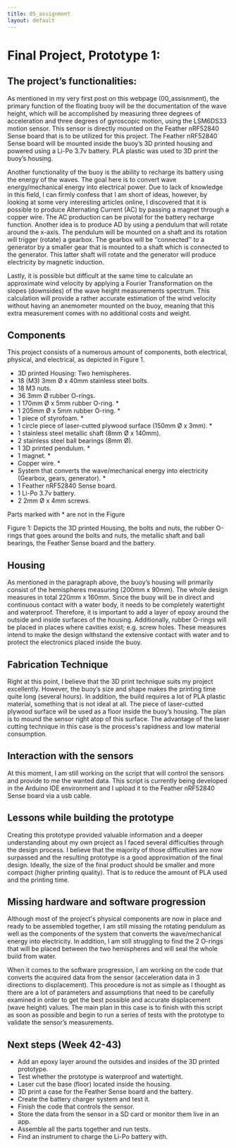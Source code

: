 ```yaml
---
title: 05_assignment
layout: default
---
```



# **Final Project, Prototype 1:**


## **The project’s functionalities:**

As mentioned in my very first post on this webpage (00_assisnment), the primary function of the floating buoy will be the documentation of the wave height, which will be accomplished by measuring three degrees of acceleration and three degrees of gyroscopic motion, using the LSM6DS33 motion sensor. This sensor is directly mounted on the Feather nRF52840 Sense board that is to be utilized for this project. The Feather nRF52840 Sense board will be mounted inside the buoy’s 3D printed housing and powered using a Li-Po 3.7v battery. PLA plastic was used to 3D print the buoy’s housing. 

Another functionality of the buoy is the ability to recharge its battery using the energy of the waves. The goal here is to convert wave energy/mechanical energy into electrical power. Due to lack of knowledge in this field, I can firmly confess that I am short of ideas, however, by looking at some very interesting articles online, I discovered that it is possible to produce Alternating Current (AC) by passing a magnet through a copper wire. The AC production can be pivotal for the battery recharge function. Another idea is to produce AD by using a pendulum that will rotate around the x-axis. The pendulum will be mounted on a shaft and its rotation will trigger (rotate) a gearbox. The gearbox will be ‘’connected’’ to a generator by a smaller gear that is mounted to a shaft which is connected to the generator. This latter shaft will rotate and the generator will produce electricity by magnetic induction. 

Lastly, it is possible but difficult at the same time to calculate an approximate wind velocity by applying a Fourier Transformation on the slopes (downsides) of the wave height measurements spectrum. This calculation will provide a rather accurate estimation of the wind velocity without having an anemometer mounted on the buoy, meaning that this extra measurement comes with no additional costs and weight.

## **Components**

This project consists of a numerous amount of components, both electrical, physical, and electrical, as depicted in Figure 1.

* 3D printed Housing: Two hemispheres.
* 18 (M3) 3mm Ø x 40mm stainless steel bolts.
* 18 M3 nuts.
* 36 3mm Ø rubber O-rings. 
* 1 170mm Ø x 5mm rubber O-ring. *
* 1 205mm Ø x 5mm rubber O-ring. * 
* 1 piece of styrofoam. *
* 1 circle piece of laser-cutted plywood surface (150mm Ø x 3mm). *
* 1 stainless steel metallic shaft (8mm Ø x 140mm).
* 2 stainless steel ball bearings (8mm Ø).
* 1 3D printed pendulum. *
* 1 magnet. *
* Copper wire. *
* System that converts the wave/mechanical energy into electricity (Gearbox, gears, generator). *
* 1 Feather nRF52840 Sense board.
* 1 Li-Po 3.7v battery.
* 2 2mm Ø x 4mm screws.

Parts marked with * are not in the Figure


Figure 1: Depicts the 3D printed Housing, the bolts and nuts, the rubber O-rings that goes around the bolts and nuts, the metallic shaft and ball bearings, the Feather Sense board and the battery.

## **Housing**

As mentioned in the paragraph above, the buoy’s housing will primarily consist of the hemispheres measuring (200mm x 90mm). The whole design measures in total 220mm x 160mm. Since the buoy will be in direct and continuous contact with a water body, it needs to be completely watertight and waterproof. Therefore, it is important to add a layer of epoxy around the outside and inside surfaces of the housing. Additionally, rubber O-rings will be placed in places where cavities exist; e.g. screw holes. These measures intend to make the design withstand the extensive contact with water and to protect the electronics placed inside the buoy. 

## **Fabrication Technique**

Right at this point, I believe that the 3D print technique suits my project excellently. However, the buoy’s size and shape makes the printing time quite long (several hours). In addition, the build requires a lot of PLA plastic material, something that is not ideal at all. The piece of laser-cutted plywood surface will be used as a floor inside the buoy’s housing. The plan is to mound the sensor right atop of this surface. The advantage of the laser cutting technique in this case is the process's rapidness and low material consumption. 

## **Interaction with the sensors**

At this moment, I am still working on the script that will control the sensors and provide to me the wanted data. This script is currently being developed in the Arduino IDE environment and I upload it to the Feather nRF52840 Sense board via a usb cable. 

## **Lessons while building the prototype**

Creating this prototype provided valuable information and a deeper understanding about my own project as I faced several difficulties through the design process. I believe that the majority of those difficulties are now surpassed and the resulting prototype is a good approximation of the final design. Ideally, the size of the final product should be smaller and more compact (higher printing quality). That is to reduce the amount of PLA used and the printing time.




## **Missing hardware and software progression**

Although most of the project's physical components are now in place and ready to be assembled together, I am still missing the rotating pendulum as well as the components of the system that converts the wave/mechanical energy into electricity. In addition, I am still struggling to find the 2 O-rings that will be placed between the two hemispheres and will seal the whole build from water. 

When it comes to the software progression, I am working on the code that converts the acquired data from the sensor (acceleration data in 3 directions to displacement). This procedure is not as simple as I thought as there are a lot of parameters and assumptions that need to be carefully examined in order to get the best possible and accurate displacement (wave height) values. The main plan in this case is to finish with this script as soon as possible and begin to run a series of tests with the prototype to validate the sensor’s measurements. 

## **Next steps (Week 42-43)**

* Add an epoxy layer around the outsides and insides of the 3D printed prototype.
* Test whether the prototype is waterproof and watertight.
* Laser cut the base (floor) located inside the housing.
* 3D print a case for the Feather Sense board and the battery.
* Create the battery charger system and test it.
* Finish the code that controls the sensor.
* Store the data from the sensor in a SD card or monitor them live in an app.
* Assemble all the parts together and run tests.
* Find an instrument to charge the Li-Po battery with.

